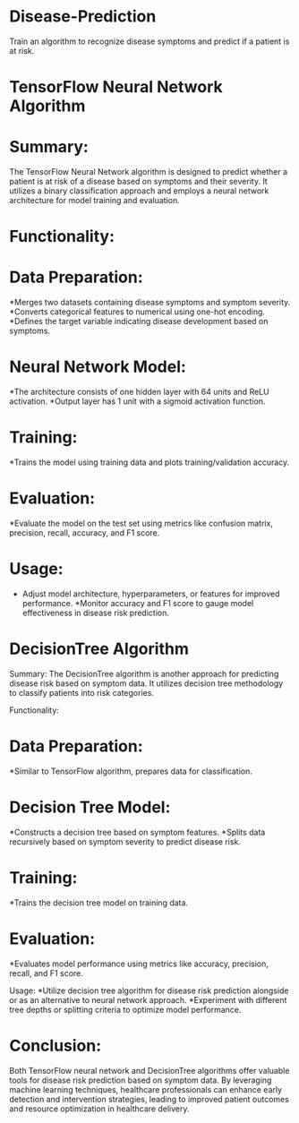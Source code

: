 # Disease-Prediction
Train an algorithm to recognize disease symptoms and predict if a patient is at risk.

# TensorFlow Neural Network Algorithm
# Summary:
The TensorFlow Neural Network algorithm is designed to predict whether a patient is at risk of a disease based on symptoms and their severity. It utilizes a binary classification approach and employs a neural network architecture for model training and evaluation.

# Functionality:
# Data Preparation:
*Merges two datasets containing disease symptoms and symptom severity.
*Converts categorical features to numerical using one-hot encoding.
*Defines the target variable indicating disease development based on symptoms.
# Neural Network Model:
*The architecture consists of one hidden layer with 64 units and ReLU activation.
*Output layer has 1 unit with a sigmoid activation function.
# Training:
*Trains the model using training data and plots training/validation accuracy.
# Evaluation:
*Evaluate the model on the test set using metrics like confusion matrix, precision, recall, accuracy, and F1 score.
# Usage:
* Adjust model architecture, hyperparameters, or features for improved performance.
*Monitor accuracy and F1 score to gauge model effectiveness in disease risk prediction.
# DecisionTree Algorithm
Summary:
The DecisionTree algorithm is another approach for predicting disease risk based on symptom data. It utilizes decision tree methodology to classify patients into risk categories.

Functionality:
# Data Preparation:
*Similar to TensorFlow algorithm, prepares data for classification.
# Decision Tree Model:
*Constructs a decision tree based on symptom features.
*Splits data recursively based on symptom severity to predict disease risk.
# Training:
*Trains the decision tree model on training data.
# Evaluation:
*Evaluates model performance using metrics like accuracy, precision, recall, and F1 score.

Usage:
*Utilize decision tree algorithm for disease risk prediction alongside or as an alternative to neural network approach.
*Experiment with different tree depths or splitting criteria to optimize model performance.

# Conclusion:
Both TensorFlow neural network and DecisionTree algorithms offer valuable tools for disease risk prediction based on symptom data. By leveraging machine learning techniques, healthcare professionals can enhance early detection and intervention strategies, leading to improved patient outcomes and resource optimization in healthcare delivery.
